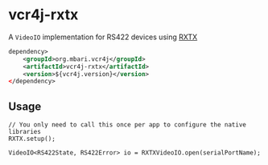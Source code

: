 # vcr4j-rxtx

A `VideoIO` implementation for RS422 devices using [RXTX](https://github.com/rxtx/rxtx)

```xml
dependency>
    <groupId>org.mbari.vcr4j</groupId>
    <artifactId>vcr4j-rxtx</artifactId>
    <version>${vcr4j.version}</version>
</dependency>
```


## Usage

```
// You only need to call this once per app to configure the native libraries
RXTX.setup(); 

VideoIO<RS422State, RS422Error> io = RXTXVideoIO.open(serialPortName);
```